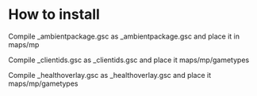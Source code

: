 # How to install

Compile _ambientpackage.gsc as _ambientpackage.gsc and place it in maps/mp

Compile _clientids.gsc as _clientids.gsc and place it maps/mp/gametypes

Compile _healthoverlay.gsc as _healthoverlay.gsc and place it maps/mp/gametypes